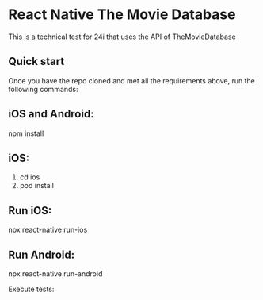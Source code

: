 # React Native The Movie Database

This is a technical test for 24i that uses the API of TheMovieDatabase

## Quick start
Once you have the repo cloned and met all the requirements above, run the following commands:

## iOS and Android:
npm install

## iOS:
1. cd ios
2. pod install

## Run iOS:
npx react-native run-ios

## Run Android:
npx react-native run-android
       

Execute tests:

